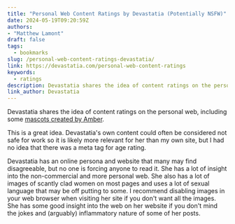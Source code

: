 ```yaml
---
title: "Personal Web Content Ratings by Devastatia (Potentially NSFW)"
date: 2024-05-19T09:20:59Z
authors: 
- "Matthew Lamont"
draft: false
tags:
  - bookmarks
slug: /personal-web-content-ratings-devastatia/
link: https://devastatia.com/personal-web-content-ratings
keywords:
  - ratings
description: Devastatia shares the idea of content ratings on the personal web, including some [mascots created by Amber](https://www.mabsland.com/Adoption.html).
link_author: Devastatia
---
```


Devastatia shares the idea of content ratings on the personal web, including some [mascots created by Amber](https://www.mabsland.com/Adoption.html).

This is a great idea. Devastatia's own content could often be considered not safe for work so it is likely more relevant for her than my own site, but I had no idea that there was a meta tag for age rating. 

Devastatia has an online persona and website that many may find disagreeable, but no one is forcing anyone to read it. She has a lot of insight into the non-commercial and more personal web. She also has a lot of images of scantly clad women on most pages and uses a lot of sexual language that may be off putting to some. I recommend disabling images in your web browser when visiting her site if you don't want all the images. She has some good insight into the web on her website if you don't mind the jokes and (arguably) inflammatory nature of some of her posts.
